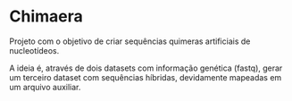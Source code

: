 # Chimaera

Projeto com o objetivo de criar sequências quimeras artificiais de nucleotídeos.

A ideia é, através de dois datasets com informação genética (fastq), gerar um terceiro dataset com sequências híbridas, devidamente mapeadas em um arquivo auxiliar.
